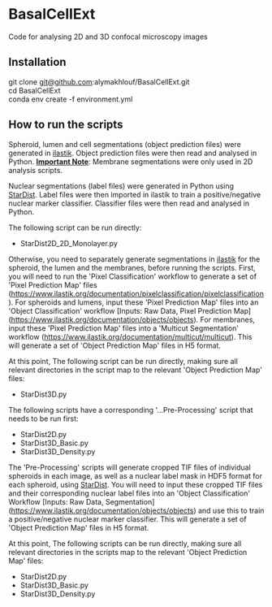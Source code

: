 # BasalCellExt
Code for analysing 2D and 3D confocal microscopy images

## Installation

git clone git@github.com:alymakhlouf/BasalCellExt.git  
cd BasalCellExt  
conda env create -f environment.yml

## How to run the scripts  

Spheroid, lumen and cell segmentations (object prediction files) were generated in [ilastik](https://www.ilastik.org/index.html). Object prediction files were then read and analysed in Python. <ins>**Important Note**</ins>: Membrane segmentations were only used in 2D analysis scripts. 

Nuclear segmentations (label files) were generated in Python using [StarDist](https://github.com/stardist/stardist). Label files were then imported in ilastik to train a positive/negative nuclear marker classifier. Classifier files were then read and analysed in Python.

The following script can be run directly:
- StarDist2D_2D_Monolayer.py

Otherwise, you need to separately generate segmentations in [ilastik](https://www.ilastik.org/index.html) for the spheroid, the lumen and the membranes, before running the scripts. First, you will need to run the 'Pixel Classification' workflow to generate a set of 'Pixel Prediction Map' files (https://www.ilastik.org/documentation/pixelclassification/pixelclassification). For spheroids and lumens, input these 'Pixel Prediction Map' files into an 'Object Classification' workflow [Inputs: Raw Data, Pixel Prediction Map] (https://www.ilastik.org/documentation/objects/objects). For membranes, input these 'Pixel Prediction Map' files into a 'Multicut Segmentation' workflow (https://www.ilastik.org/documentation/multicut/multicut). This will generate a set of 'Object Prediction Map' files in H5 format. 

At this point, 
The following script can be run directly, making sure all relevant directories in the script map to the relevant 'Object Prediction Map' files:
- StarDist3D.py

The following scripts have a corresponding '...Pre-Processing' script that needs to be run first:

- StarDist2D.py
- StarDist3D_Basic.py
- StarDist3D_Density.py

The 'Pre-Processing' scripts will generate cropped TIF files of individual spheroids in each image, as well as a nuclear label mask in HDF5 format for each spheroid, using [StarDist](https://github.com/stardist/stardist). You will need to input these cropped TIF files and their corresponding nuclear label files into an 'Object Classification' Workflow [Inputs: Raw Data, Segmentation] (https://www.ilastik.org/documentation/objects/objects) and use this to train a positive/negative nuclear marker classifier. This will generate a set of 'Object Prediction Map' files in H5 format. 

At this point, 
The following scripts can be run directly, making sure all relevant directories in the scripts map to the relevant 'Object Prediction Map' files:

- StarDist2D.py
- StarDist3D_Basic.py
- StarDist3D_Density.py

